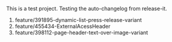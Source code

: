 This is a test project. Testing the auto-changelog from release-it.

  1. feature/391895-dynamic-list-press-release-variant
  2. feature/455434-ExternalAcessHeader
  3. feature/398112-page-header-text-over-image-variant
